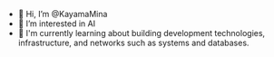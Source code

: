- 👋 Hi, I’m @KayamaMina
- 👀 I’m interested in AI
- 🌱 I'm currently learning about building development technologies, infrastructure, and networks such as systems and databases.


<!---
KayamaMina/KayamaMina is a ✨ special ✨ repository because its `README.md` (this file) appears on your GitHub profile.
You can click the Preview link to take a look at your changes.
--->
